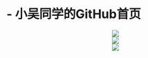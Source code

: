 # - 小吴同学的GitHub首页


<div align="center"> <img src="https://readme-typing-svg.herokuapp.com/?lines=欢迎来到小吴同学的github!&center=true&font=Roboto&size=27" /></div>

<div align="center"> <img src="https://github-readme-stats.vercel.app/api?username=1421788142&show_icons=true&theme=tokyonight" /> </div>

<div align="center"> <img src="https://github-readme-activity-graph.vercel.app/graph?username=1421788142&theme=xcode" /> </div>
